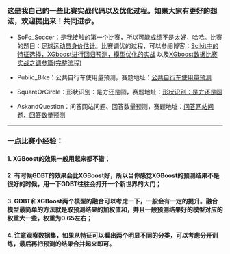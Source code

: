 ### 这是我自己的一些比赛实战代码以及优化过程。如果大家有更好的想法，欢迎提出来！共同进步。

- SoFo_Soccer：是我接触的第一个比赛，所以可能成绩不是太好，哈哈。比赛的题目：[足球运动员身价估计](http://sofasofa.io/competition.php?id=7)。比赛调优的过程，可以参阅博客：[Scikit中的特征选择，XGboost进行回归预测，模型优化的实战](https://blog.csdn.net/sinat_35512245/article/details/79668363)
以及[XGboost数据比赛实战之调参篇(完整流程)](https://blog.csdn.net/sinat_35512245/article/details/79700029)


- Public_Bike：公共自行车使用量预测，赛题地址：[公共自行车使用量预测](http://sofasofa.io/competition.php?id=1#c4)

- SquareOrCircle：形状识别：是方还是圆，赛题地址：[形状识别：是方还是圆](http://sofasofa.io/competition.php?id=6)

- AskandQuestion：问答网站问题、回答数量预测，赛题地址：[问答网站问题、回答数量预测](http://sofasofa.io/competition.php?id=4)

----------

### 一点比赛小经验：

#### 1. XGBoost的效果一般用起来都不错；

#### 2. 有时候GDBT的效果会比XGBoost好，所以当你感觉XGBoost的预测结果不是很好的时候，用一下GDBT往往会打开一个新世界的大门；

#### 3. GDBT和XGBoost两个模型的融合可以考虑一下，一般会有一定的提升。融合模型最简单的方法就是取预测结果的加权值和，并且一般预测结果好的模型对应的权重大一些，权重为0.65左右；

#### 4. 注意观察数据集，如果从特征可以看出两个明显不同的分类，可以考虑分开训练，最后再把预测的结果合并起来即可。
